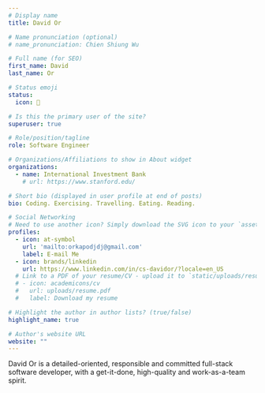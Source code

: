 ```yaml
---
# Display name
title: David Or

# Name pronunciation (optional)
# name_pronunciation: Chien Shiung Wu

# Full name (for SEO)
first_name: David
last_name: Or

# Status emoji
status:
  icon: 🐺

# Is this the primary user of the site?
superuser: true

# Role/position/tagline
role: Software Engineer

# Organizations/Affiliations to show in About widget
organizations:
  - name: International Investment Bank
    # url: https://www.stanford.edu/

# Short bio (displayed in user profile at end of posts)
bio: Coding. Exercising. Travelling. Eating. Reading.

# Social Networking
# Need to use another icon? Simply download the SVG icon to your `assets/media/icons/` folder.
profiles:
  - icon: at-symbol
    url: 'mailto:orkapodjdj@gmail.com'
    label: E-mail Me
  - icon: brands/linkedin
    url: https://www.linkedin.com/in/cs-davidor/?locale=en_US
  # Link to a PDF of your resume/CV - upload it to `static/uploads/resume.pdf`
  # - icon: academicons/cv
  #   url: uploads/resume.pdf
  #   label: Download my resume

# Highlight the author in author lists? (true/false)
highlight_name: true

# Author's website URL
website: ""
---
```


David Or is a detailed-oriented, responsible and committed full-stack software developer, with a get-it-done, high-quality and work-as-a-team spirit.
